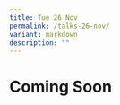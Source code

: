 ```yaml
---
title: Tue 26 Nov
permalink: /talks-26-nov/
variant: markdown
description: ""
---
```

<h1>Coming Soon</h1>
<p></p>